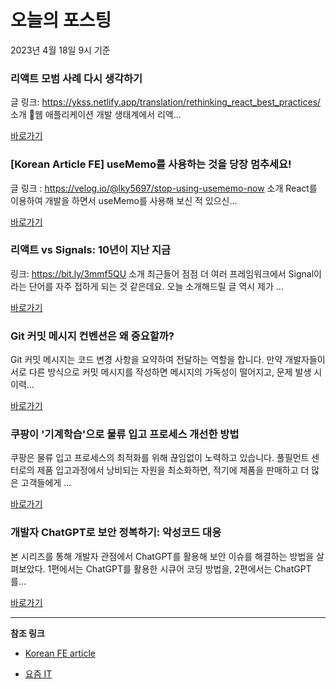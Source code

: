 # 오늘의 포스팅 
2023년 4월 18일 9시 기준 

###  리액트 모범 사례 다시 생각하기 

 글 링크: https://ykss.netlify.app/translation/rethinking_react_best_practices/ 소개 웹 애플리케이션 개발 생태계에서 리액... 

 [바로가기](https://kofearticle.substack.com/p/korean-fe-article-ca3) 

### [Korean Article FE] useMemo를 사용하는 것을 당장 멈추세요! 

 글 링크 : https://velog.io/@lky5697/stop-using-usememo-now 소개 React를 이용하여 개발을 하면서 useMemo를 사용해 보신 적 있으신... 

 [바로가기](https://kofearticle.substack.com/p/korean-article-fe-usememo) 

###  리액트 vs Signals: 10년이 지난 지금 

 링크: https://bit.ly/3mmf5QU 소개 최근들어 점점 더 여러 프레임워크에서 Signal이라는 단어를 자주 접하게 되는 것 같은데요. 오늘 소개해드릴 글 역시 제가 ... 

 [바로가기](https://kofearticle.substack.com/p/korean-fe-article-vs-signals-10) 

### Git 커밋 메시지 컨벤션은 왜 중요할까? 

 Git 커밋 메시지는 코드 변경 사항을 요약하여 전달하는 역할을 합니다. 만약 개발자들이 서로 다른 방식으로 커밋 메시지를 작성하면 메시지의 가독성이 떨어지고, 문제 발생 시 이력... 

 [바로가기](https://yozm.wishket.com/magazine/detail/1974/) 

### 쿠팡이 '기계학습'으로 물류 입고 프로세스 개선한 방법 

 쿠팡은 물류 입고 프로세스의 최적화를 위해 끊임없이 노력하고 있습니다. 풀필먼트 센터로의 제품 입고과정에서 낭비되는 자원을 최소화하면, 적기에 제품을 판매하고 더 많은 고객들에게 ... 

 [바로가기](https://yozm.wishket.com/magazine/detail/1973/) 

### 개발자 ChatGPT로 보안 정복하기: 악성코드 대응 

 본 시리즈를 통해 개발자 관점에서 ChatGPT를 활용해 보안 이슈를 해결하는 방법을 살펴보았다. 1편에서는 ChatGPT를 활용한 시큐어 코딩 방법을, 2편에서는 ChatGPT를... 

 [바로가기](https://yozm.wishket.com/magazine/detail/1970/) 

---

**참조 링크**

- [Korean FE article](https://kofearticle.substack.com) 

- [요즘 IT](https://yozm.wishket.com/magazine) 

